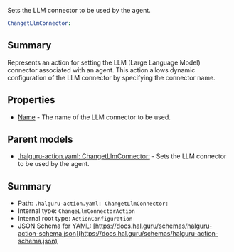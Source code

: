 <!--
title: ChangetLlmConnector
description: Sets the LLM connector to be used by the agent.
version: 1.40.1-beta.2
generated: true
date: 2025-04-28
node: This file is generated by the command-line program: `halguru manual -c -m`
-->


Sets the LLM connector to be used by the agent.

```yaml
ChangetLlmConnector:
```

## Summary

Represents an action for setting the LLM (Large Language Model) connector associated with an agent. This action allows dynamic configuration of the LLM connector by specifying the connector name.

## Properties

* [Name]((action)-changetllmconnector-name.md) - The name of the LLM connector to be used.

## Parent models

* [.halguru-action.yaml: ChangetLlmConnector:]((action)-changetllmconnector.md) - Sets the LLM connector to be used by the agent.

## Summary

* Path: `.halguru-action.yaml: ChangetLlmConnector:`
* Internal type: `ChangeLlmConnectorAction`
* Internal root type: `ActionConfiguration`
* JSON Schema for YAML: [https://docs.hal.guru/schemas/halguru-action-schema.json](https://docs.hal.guru/schemas/halguru-action-schema.json)
